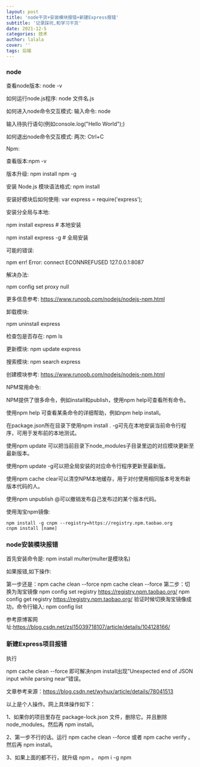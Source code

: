 ```yaml
---
layout: post
title: 'node干货+安装模块报错+新建Express报错'
subtitle: '记录踩坑,和学习干货'
date: 2021-12-5
categories: 技术
author: lalala
cover: ''
tags: 后端
---
```


### node

查看node版本:  node -v

如何运行node.js程序:  node 文件名.js

如何进入node命令交互模式:  输入命令: node

输入待执行语句(例如console.log("Hello World");)

如何退出node命令交互模式: 两次: Ctrl+C

Npm:

查看版本:npm -v

版本升级: npm install npm -g

安装 Node.js 模块语法格式: npm install <Module Name>

安装好模块后如何使用: var express = require('express');

安装分全局与本地:

npm install express     # 本地安装

npm install express -g  # 全局安装

可能的错误:

npm err! Error: connect ECONNREFUSED 127.0.0.1:8087

解决办法:

npm config set proxy null

更多信息参考: https://www.runoob.com/nodejs/nodejs-npm.html

卸载模块:

npm uninstall express

检查包是否存在: npm ls

更新模块: npm update express

搜索模块: npm search express

创建模块参考: https://www.runoob.com/nodejs/nodejs-npm.html

NPM常用命令:

NPM提供了很多命令，例如install和publish，使用npm help可查看所有命令。

使用npm help <command>可查看某条命令的详细帮助，例如npm help install。

在package.json所在目录下使用npm install . -g可先在本地安装当前命令行程序，可用于发布前的本地测试。

使用npm update <package>可以把当前目录下node_modules子目录里边的对应模块更新至最新版本。

使用npm update <package> -g可以把全局安装的对应命令行程序更新至最新版。

使用npm cache clear可以清空NPM本地缓存，用于对付使用相同版本号发布新版本代码的人。

使用npm unpublish <package>@<version>可以撤销发布自己发布过的某个版本代码。

使用淘宝npm镜像:

```
npm install -g cnpm --registry=https://registry.npm.taobao.org
cnpm install [name]
```

 

### node安装模块报错

首先安装命令是:   npm install multer(multer是模块名)

如果报错,如下操作:

第一步还是：npm cache clean --force
npm cache clean --force
第二步：切换为淘宝镜像
npm config set registry https://registry.npm.taobao.org/
npm config get registry https://registry.npm.taobao.org/
验证时候切换淘宝镜像成功，命令行输入: npm config list


参考原博客网址:https://blog.csdn.net/zsl15039718107/article/details/104128166/

### 新建Express项目报错

执行 

npm cache clean --force
即可解决npm install出现”Unexpected end of JSON input while parsing near”错误。

文章参考来源：https://blog.csdn.net/wyhux/article/details/78041513

以上是个人操作。网上具体操作如下：

1、如果你的项目里存在 package-lock.json 文件，删除它。并且删除 node_modules。然后再 npm install。

2、第一步不行的话。运行 npm cache clean --force 或者 npm cache verify 。然后再 npm install。

3、如果上面的都不行，就升级 npm 。 npm i -g npm

